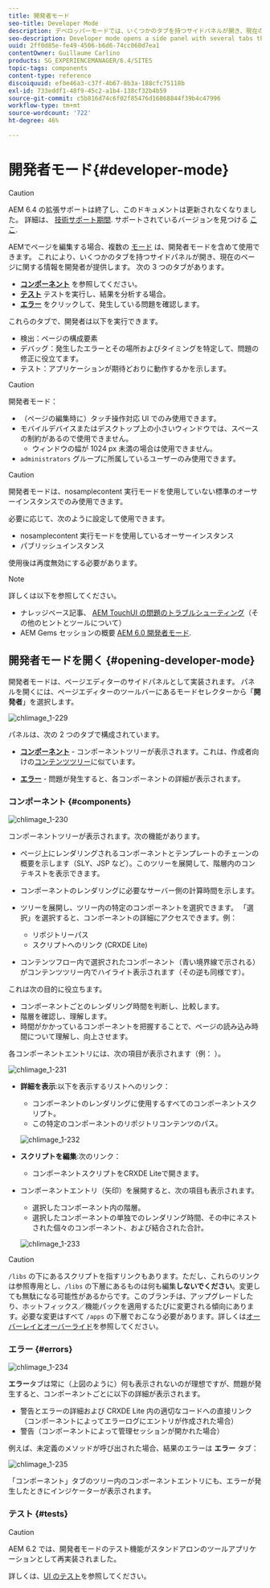 ```yaml
---
title: 開発者モード
seo-title: Developer Mode
description: デベロッパーモードでは、いくつかのタブを持つサイドパネルが開き、現在のページに関する情報をデベロッパーに提供します
seo-description: Developer mode opens a side panel with several tabs that provide a developer with infomation about the current page
uuid: 2ff0d85e-fe49-4506-b6d6-74cc060d7ea1
contentOwner: Guillaume Carlino
products: SG_EXPERIENCEMANAGER/6.4/SITES
topic-tags: components
content-type: reference
discoiquuid: efbe46a3-c37f-4b67-8b3a-188cfc75118b
exl-id: 733eddf1-48f9-45c2-a1b4-138cf32b4b59
source-git-commit: c5b816d74c6f02f85476d16868844f39b4c47996
workflow-type: tm+mt
source-wordcount: '722'
ht-degree: 46%

---
```


# 開発者モード{#developer-mode}

>[!CAUTION]
>
>AEM 6.4 の拡張サポートは終了し、このドキュメントは更新されなくなりました。 詳細は、 [技術サポート期間](https://helpx.adobe.com/jp/support/programs/eol-matrix.html). サポートされているバージョンを見つける [ここ](https://experienceleague.adobe.com/docs/?lang=ja).

AEMでページを編集する場合、複数の [モード](/help/sites-authoring/author-environment-tools.md#page-modes) は、開発者モードを含めて使用できます。 これにより、いくつかのタブを持つサイドパネルが開き、現在のページに関する情報を開発者が提供します。 次の 3 つのタブがあります。

* **[コンポーネント](#components)** を参照してください。
* **[テスト](#tests)** テストを実行し、結果を分析する場合。
* **[エラー](#errors)** をクリックして、発生している問題を確認します。

これらのタブで、開発者は以下を実行できます。

* 検出：ページの構成要素
* デバッグ：発生したエラーとその場所およびタイミングを特定して、問題の修正に役立てます。
* テスト：アプリケーションが期待どおりに動作するかを示します。

>[!CAUTION]
>
>開発者モード：
>
>* （ページの編集時に）タッチ操作対応 UI でのみ使用できます。
>* モバイルデバイスまたはデスクトップ上の小さいウィンドウでは、スペースの制約があるので使用できません。
   >   * ウィンドウの幅が 1024 px 未満の場合は使用できません。
>* `administrators` グループに所属しているユーザーのみ使用できます。


>[!CAUTION]
>
>開発者モードは、nosamplecontent 実行モードを使用していない標準のオーサーインスタンスでのみ使用できます。
>
>必要に応じて、次のように設定して使用できます。
>
>* nosamplecontent 実行モードを使用しているオーサーインスタンス
>* パブリッシュインスタンス
>
>使用後は再度無効にする必要があります。

>[!NOTE]
>
>詳しくは以下を参照してください。
>
>* ナレッジベース記事、 [AEM TouchUI の問題のトラブルシューティング](https://helpx.adobe.com/jp/experience-manager/kb/troubleshooting-aem-touchui-issues.html)（その他のヒントとツールについて）
>* AEM Gems セッションの概要 [AEM 6.0 開発者モード](https://experienceleague.adobe.com/docs/experience-manager-gems-events/gems/gems2014/aem-developer-mode.html).


## 開発者モードを開く {#opening-developer-mode}

開発者モードは、ページエディターのサイドパネルとして実装されます。 パネルを開くには、ページエディターのツールバーにあるモードセレクターから「**開発者**」を選択します。

![chlimage_1-229](assets/chlimage_1-229.png)

パネルは、次の 2 つのタブで構成されています。

* **[コンポーネント](/help/sites-developing/developer-mode.md#components)** - コンポーネントツリーが表示されます。これは、作成者向けの[コンテンツツリー](/help/sites-authoring/author-environment-tools.md#content-tree)に似ています。

* **[エラー](/help/sites-developing/developer-mode.md#errors)** - 問題が発生すると、各コンポーネントの詳細が表示されます。

### コンポーネント {#components}

![chlimage_1-230](assets/chlimage_1-230.png)

コンポーネントツリーが表示されます。次の機能があります。

* ページ上にレンダリングされるコンポーネントとテンプレートのチェーンの概要を示します（SLY、JSP など）。このツリーを展開して、階層内のコンテキストを表示できます。
* コンポーネントのレンダリングに必要なサーバー側の計算時間を示します。
* ツリーを展開し、ツリー内の特定のコンポーネントを選択できます。 「選択」を選択すると、コンポーネントの詳細にアクセスできます。例：

   * リポジトリーパス
   * スクリプトへのリンク (CRXDE Lite)

* コンテンツフロー内で選択されたコンポーネント（青い境界線で示される）がコンテンツツリー内でハイライト表示されます（その逆も同様です）。

これは次の目的に役立ちます。

* コンポーネントごとのレンダリング時間を判断し、比較します。
* 階層を確認し、理解します。
* 時間がかかっているコンポーネントを把握することで、ページの読み込み時間について理解し、向上させます。

各コンポーネントエントリには、次の項目が表示されます（例： ）。

![chlimage_1-231](assets/chlimage_1-231.png)

* **詳細を表示**:以下を表示するリストへのリンク：

   * コンポーネントのレンダリングに使用するすべてのコンポーネントスクリプト。
   * この特定のコンポーネントのリポジトリコンテンツのパス。

   ![chlimage_1-232](assets/chlimage_1-232.png)

* **スクリプトを編集**:次のリンク：

   * コンポーネントスクリプトをCRXDE Liteで開きます。

* コンポーネントエントリ（矢印）を展開すると、次の項目も表示されます。

   * 選択したコンポーネント内の階層。
   * 選択したコンポーネントの単独でのレンダリング時間、その中にネストされた個々のコンポーネント、および結合された合計。

   ![chlimage_1-233](assets/chlimage_1-233.png)

>[!CAUTION]
>
>`/libs` の下にあるスクリプトを指すリンクもあります。ただし、これらのリンクは参照専用とし、`/libs` の下層にあるものは何も編集&#x200B;**しないでください**。変更しても無駄になる可能性があるからです。このブランチは、アップグレードしたり、ホットフィックス／機能パックを適用するたびに変更される傾向にあります。必要な変更はすべて `/apps` の下層でおこなう必要があります。詳しくは[オーバーレイとオーバーライド](/help/sites-developing/overlays.md)を参照してください。

### エラー {#errors}

![chlimage_1-234](assets/chlimage_1-234.png)

**エラー**&#x200B;タブは常に（上図のように）何も表示されないのが理想ですが、問題が発生すると、コンポーネントごとに以下の詳細が表示されます。

* 警告とエラーの詳細および CRXDE Lite 内の適切なコードへの直接リンク（コンポーネントによってエラーログにエントリが作成された場合）
* 警告（コンポーネントによって管理セッションが開かれた場合）

例えば、未定義のメソッドが呼び出された場合、結果のエラーは **エラー** タブ：

![chlimage_1-235](assets/chlimage_1-235.png)

「コンポーネント」タブのツリー内のコンポーネントエントリにも、エラーが発生したときにインジケーターが表示されます。

### テスト {#tests}

>[!CAUTION]
>
>AEM 6.2 では、開発者モードのテスト機能がスタンドアロンのツールアプリケーションとして再実装されました。
>
>詳しくは、[UI のテスト](/help/sites-developing/hobbes.md)を参照してください。
